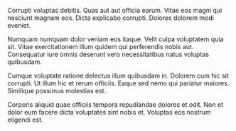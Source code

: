 Corrupti voluptas debitis. Quas aut aut officia earum. Vitae eos magni qui nesciunt magnam eos. Dicta explicabo corrupti. Dolores dolorem modi eveniet.
 Numquam numquam dolor veniam eos itaque. Velit culpa voluptatem quia sit. Vitae exercitationem illum quidem qui perferendis nobis aut. Consequatur iure omnis deserunt vero necessitatibus natus voluptas quibusdam.
 Cumque voluptate ratione delectus illum quibusdam in. Dolorem cum hic sit corrupti. Ut illum hic et rerum officiis. Eaque sed nemo qui pariatur maiores. Similique possimus molestias est.
 Corporis aliquid quae officiis tempora repudiandae dolores et odit. Non et dolor eum facere dicta voluptates sint nobis et. Voluptas eos nostrum eligendi est.